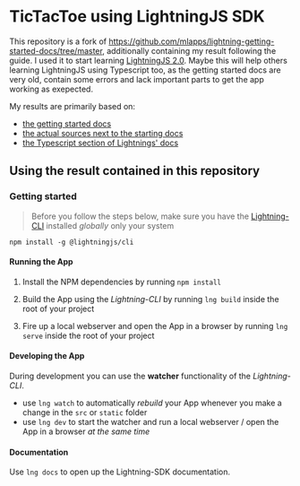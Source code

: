 # TicTacToe using LightningJS SDK

This repository is a fork of https://github.com/mlapps/lightning-getting-started-docs/tree/master, additionally containing my result following the guide. I used it to start learning [LightningJS 2.0](https://lightningjs.io/l2landing).
Maybe this will help others learning LightningJS using Typescript too, as the getting started docs are very old, contain some errors and lack important parts to get the app working as exepected.

My results are primarily based on:

* [the getting started docs](https://github.com/mlapps/lightning-getting-started-docs/tree/master)
* [the actual sources next to the starting docs](https://github.com/mlapps/lightning-getting-started-docs/tree/master/src)
* [the Typescript section of Lightnings' docs](https://lightningjs.io/docs/#/lightning-core-reference/TypeScript/index) 

## Using the result contained in this repository

### Getting started

> Before you follow the steps below, make sure you have the
[Lightning-CLI](https://rdkcentral.github.io/Lightning-CLI/#/) installed _globally_ only your system

```
npm install -g @lightningjs/cli
```

#### Running the App

1. Install the NPM dependencies by running `npm install`

2. Build the App using the _Lightning-CLI_ by running `lng build` inside the root of your project

3. Fire up a local webserver and open the App in a browser by running `lng serve` inside the root of your project

#### Developing the App

During development you can use the **watcher** functionality of the _Lightning-CLI_.

- use `lng watch` to automatically _rebuild_ your App whenever you make a change in the `src` or  `static` folder
- use `lng dev` to start the watcher and run a local webserver / open the App in a browser _at the same time_

#### Documentation

Use `lng docs` to open up the Lightning-SDK documentation.
